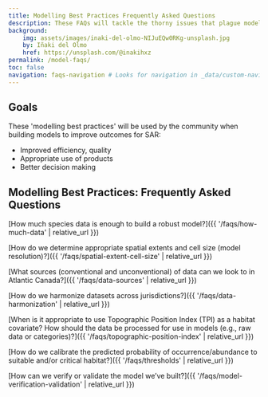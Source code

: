 ```yaml
---
title: Modelling Best Practices Frequently Asked Questions
description: These FAQs will tackle the thorny issues that plague model builders and draw on the combined expertise of the working group 
background: 
    img: assets/images/inaki-del-olmo-NIJuEQw0RKg-unsplash.jpg
    by: Iñaki del Olmo
    href: https://unsplash.com/@inakihxz
permalink: /model-faqs/
toc: false
navigation: faqs-navigation # Looks for navigation in _data/custom-navigation.yml or .yaml or .json
---
```


## Goals

These 'modelling best practices' will be used by the community when building models to improve outcomes for SAR:
* Improved efficiency, quality
* Appropriate use of products
* Better decision making

## Modelling Best Practices: Frequently Asked Questions

[How much species data is enough to build a robust model?]({{ '/faqs/how-much-data' | relative_url }})

[How do we determine appropriate spatial extents and cell size (model resolution)?]({{ '/faqs/spatial-extent-cell-size' | relative_url }})

[What sources (conventional and unconventional) of data can we look to in Atlantic Canada?]({{ '/faqs/data-sources' | relative_url }})

[How do we harmonize datasets across jurisdictions?]({{ '/faqs/data-harmonization' | relative_url }})

[When is it appropriate to use Topographic Position Index (TPI) as a habitat covariate? How should the data be processed for use in models (e.g., raw data or categories)?]({{ '/faqs/topographic-position-index' | relative_url }})

[How do we calibrate the predicted probability of occurrence/abundance to suitable and/or critical habitat?]({{ '/faqs/thresholds' | relative_url }})

[How can we verify or validate the model we’ve built?]({{ '/faqs/model-verification-validation' | relative_url }})
